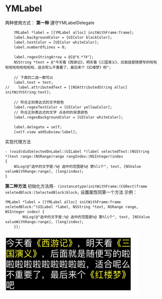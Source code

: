# YMLabel
两种使用方式：
**第一种**
遵守YMLabelDelegate
```
    YMLabel *label = [[YMLabel alloc] initWithFrame:frame];
    label.backgroundColor = [UIColor blackColor];
    label.textColor = [UIColor whiteColor];
    label.numberOfLines = 0;
    
    label.regexStringArray = @[@"《.*?》"];
    NSString *text = @"今天看《西游记》，明天看《三国演义》，后面就是随便写的啦啦啦啦啦啦啦啦啦啦，适合呢么不重要了，最后来个《红楼梦》吧";
    
    // 下面的二选一都可以
    label.text = text;
//    label.attributedText = [[NSAttributedString alloc] initWithString:text];

    // 符合正则表达式的文字颜色
    label.regexTextColor = [UIColor yellowColor];
    // 符合正则表达式的文字 点击时的背景颜色
    label.regexBackgroundColor = [UIColor whiteColor];
    
    label.delegate = self;
    [self.view addSubview:label];
```
实现代理方法
```
- (void)didSelectedOnLabel:(UILabel *)label selectedText:(NSString *)text range:(NSRange)range rangIndex:(NSInteger)index
{
    NSLog(@"选中的文字是:%@ 选中的范围是%@ 第%li个", text, [NSValue valueWithRange:range], (long)index);
}
```

**第二种方法**
初始化方法用`- (instancetype)initWithFrame:(CGRect)frame seletedBlock:(SelectedBlock)block;`
设置属性同第一个方法
示例：
```
YMLabel *label = [[YMLabel alloc] initWithFrame:frame seletedBlock:^(UILabel *label, NSString *text, NSRange range, NSInteger index) {
        NSLog(@"选中的文字是:%@ 选中的范围是%@ 第%li个", text, [NSValue valueWithRange:range], (long)index);
    }];
```

![示例](./demo.png)
